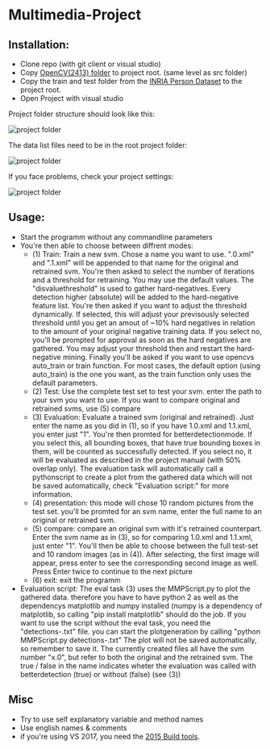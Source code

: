 # Multimedia-Project

## Installation:
* Clone repo (with git client or visual studio)
* Copy [OpenCV(2413) folder](https://www.kuenzler.io/share/opencv.zip) to project root. (same level as src folder)
* Copy the train and test folder from the [INRIA Person Dataset](http://pascal.inrialpes.fr/data/human/) to the project root. 
* Open Project with visual studio

Project folder structure should look like this:

![project folder](https://www.kuenzler.io/share/mmp_5.PNG "project folder")

The data list files need to be in the root project folder:

![project folder](https://www.kuenzler.io/share/mmp_4.PNG "project folder")

If you face problems, check your project settings:

![project folder](https://www.kuenzler.io/share/mmp1.PNG "project folder")

## Usage:
* Start the programm without any commandline parameters
* You're then able to choose between diffrent modes:
  * (1) Train: Train a new svm. Chose a name you want to use. ".0.xml" and ".1.xml" will be appended to that name for the original and retrained svm. You're then asked to select the number of iterations and a threshold for retraining. You may use the default values. The "disvaluethreshold" is used to gather hard-negatives. Every detection higher (absolute) will be added to the hard-negative feature list. You're then asked if you want to adjust the threshold dynamically. If selected, this will adjust your previsously selected threshold until you get an amout of ~10% hard negatives in relation to the amount of your original negative training data. If you select no, you'll be prompted for approval as soon as the hard negatives are gathered. You may adjust your threshold then and restart the hard-negative mining. Finally you'll be asked if you want to use opencvs auto_train or train function. For most cases, the default option (using auto_train) is the one you want, as the train function only uses the default parameters.
  * (2) Test: Use the complete test set to test your svm. enter the path to your svm you want to use. If you want to compare original and retrained svms, use (5) compare
  * (3) Evaluation: Evaluate a trained svm (original and retrained). Just enter the name as you did in (1), so if you have 1.0.xml and 1.1.xml, you enter just "1". You're then promted for betterdetectionmode. If you select this, all bounding boxes, that have true bounding boxes in them, will be counted as successfully detected. If you select no, it will be evaluated as described in the project manual (with 50% overlap only). The evaluation task will automatically call a pythonscript to create a plot from the gathered data which will not be saved automatically, check "Evaluation script:" for more information.
  * (4) presentation: this mode will chose 10 random pictures from the test set. you'll be promted for an svm name, enter the full name to an original or retrained svm.
  * (5) compare: compare an original svm with it's retrained counterpart. Enter the svm name as in (3), so for comparing 1.0.xml and 1.1.xml, just enter "1". You'll then be able to choose between the full test-set and 10 random images (as in (4)). After selecting, the first image will appear, press enter to see the corresponding second image as well. Press Enter twice to continue to the next picture
  * (6) exit: exit the programm
* Evaluation script: The eval task (3) uses the MMPScript.py to plot the gathered data. therefore you have to have python 2 as well as the dependencys matplotlib and numpy installed (numpy is a dependency of matplotlib, so calling "pip install matplotlib" should do the job. If you want to use the script without the eval task, you need the "detections-<name>.txt" file. you can start the plotgeneration by calling "python MMPScript.py detections-<name>.txt" The plot will not be saved automatically, so remember to save it.
The currently created files all have the svm number "x.0", but refer to both the original and the retrained svm. The true / false in the name indicates wheter the evaluation was called with betterdetection (true) or without (false) (see (3))
  
## Misc
* Try to use self explanatory variable and method names
* Use english names & comments
* if you're using VS 2017, you need the [2015 Build tools](http://landinghub.visualstudio.com/visual-cpp-build-tools). 


